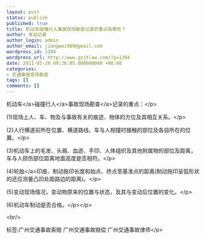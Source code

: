 ```yaml
---
layout: post
status: publish
published: true
title: 机动车碰撞行人事故现场勘查记录的重点有哪些？
author: 本站记者
author_login: admin
author_email: jiangwei909@gmail.com
wordpress_id: 1394
wordpress_url: http://www.gzjtlaw.com/?p=1394
date: 2011-05-29 09:26:05.000000000 +08:00
categories:
- 交通事故现场勘查
tags: []
comments: []
---
```

<p><p><a>机动车<&#47;a>碰撞<a>行人<&#47;a>事故<a>现场勘查<&#47;a>记录的重点：<&#47;p><p>(1)现场上人、车、物及与事故有关的痕迹、物体的方位及其相互关系。<&#47;p><p>(2)人行横道前所在位置、横道路线、车与人相撞时接触的部位及各自所在的位置。<&#47;p><p>(3)机动车上的毛发、头屑、血迹、手印、人体组织及其他附属物的部位及距离，车与人损伤部位距离地面高度是否相符。<&#47;p><p>(4)<a>轮胎<&#47;a>印痕、制动拖印长度和始点、终点至基准点的距离(制动拖印呈弧形状的还应测量凸凹处距路边的距离)。<&#47;p><p>(5)变动现场情况，变动物原来的位置与状态，及其与变动后位置的变化。<&#47;p><p>(6)机动车制动是否合格。<&#47;p><&#47;p><br&#47;><p>标签:广州交通事故索赔 广州交通事故赔偿 广州交通事故律师<&#47;p>
